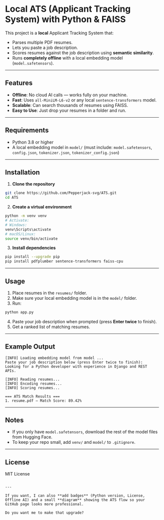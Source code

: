 
# Local ATS (Applicant Tracking System) with Python & FAISS

This project is a **local** Applicant Tracking System that:
- Parses multiple PDF resumes.
- Lets you paste a job description.
- Scores resumes against the job description using **semantic similarity**.
- Runs **completely offline** with a local embedding model (`model.safetensors`).

---

## Features
- **Offline**: No cloud AI calls — works fully on your machine.
- **Fast**: Uses `all-MiniLM-L6-v2` or any local `sentence-transformers` model.
- **Scalable**: Can search thousands of resumes using FAISS.
- **Easy to Use**: Just drop your resumes in a folder and run.

---

## Requirements
- Python 3.8 or higher
- A local embedding model in `model/` (must include:
  `model.safetensors`, `config.json`, `tokenizer.json`, `tokenizer_config.json`)

---

## Installation

1. **Clone the repository**
```bash
git clone https://github.com/Pepperjack-svg/ATS.git
cd ATS
````

2. **Create a virtual environment**

```bash
python -m venv venv
# Activate:
# Windows:
venv\Scripts\activate
# macOS/Linux:
source venv/bin/activate
```

3. **Install dependencies**

```bash
pip install --upgrade pip
pip install pdfplumber sentence-transformers faiss-cpu
```

---

## Usage

1. Place resumes in the `resumes/` folder.
2. Make sure your local embedding model is in the `model/` folder.
3. Run:

```bash
python app.py
```

4. Paste your job description when prompted (press **Enter twice** to finish).
5. Get a ranked list of matching resumes.

---

## Example Output

```
[INFO] Loading embedding model from model ...
Paste your job description below (press Enter twice to finish):
Looking for a Python developer with experience in Django and REST APIs.

[INFO] Reading resumes...
[INFO] Encoding resumes...
[INFO] Scoring resumes...

=== ATS Match Results ===
1. resume.pdf — Match Score: 89.42%
```

---

## Notes

* If you only have `model.safetensors`, download the rest of the model files from Hugging Face.
* To keep your repo small, add `venv/` and `model/` to `.gitignore`.

---

## License

MIT License

```

---

If you want, I can also **add badges** (Python version, License, Offline AI) and a small **diagram** showing the ATS flow so your GitHub page looks more professional.  

Do you want me to make that upgrade?
```
